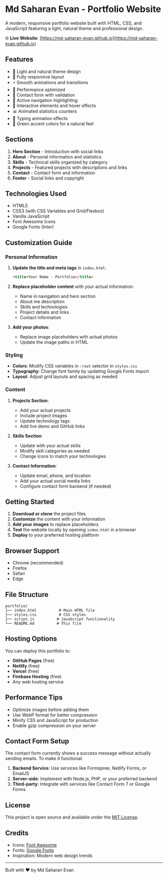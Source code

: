 # Md Saharan Evan - Portfolio Website

A modern, responsive portfolio website built with HTML, CSS, and JavaScript featuring a light, natural theme and professional design.

🌐 **Live Website**: [https://md-saharan-evan.github.io](https://md-saharan-evan.github.io)

## Features

- 🎨 Light and natural theme design
- 📱 Fully responsive layout
- ⚡ Smooth animations and transitions
- 🚀 Performance optimized
- 📧 Contact form with validation
- 🎯 Active navigation highlighting
- 💫 Interactive elements and hover effects
- 📊 Animated statistics counters
- 🌟 Typing animation effects
- 🌿 Green accent colors for a natural feel

## Sections

1. **Hero Section** - Introduction with social links
2. **About** - Personal information and statistics
3. **Skills** - Technical skills organized by category
4. **Projects** - Featured projects with descriptions and links
5. **Contact** - Contact form and information
6. **Footer** - Social links and copyright

## Technologies Used

- HTML5
- CSS3 (with CSS Variables and Grid/Flexbox)
- Vanilla JavaScript
- Font Awesome Icons
- Google Fonts (Inter)

## Customization Guide

### Personal Information

1. **Update the title and meta tags** in `index.html`:

   ```html
   <title>Your Name - Portfolio</title>
   ```

2. **Replace placeholder content** with your actual information:
   - Name in navigation and hero section
   - About me description
   - Skills and technologies
   - Project details and links
   - Contact information

3. **Add your photos**:
   - Replace image placeholders with actual photos
   - Update the image paths in HTML

### Styling

- **Colors**: Modify CSS variables in `:root` selector in `styles.css`
- **Typography**: Change font family by updating Google Fonts import
- **Layout**: Adjust grid layouts and spacing as needed

### Content

1. **Projects Section**:
   - Add your actual projects
   - Include project images
   - Update technology tags
   - Add live demo and GitHub links

2. **Skills Section**:
   - Update with your actual skills
   - Modify skill categories as needed
   - Change icons to match your technologies

3. **Contact Information**:
   - Update email, phone, and location
   - Add your actual social media links
   - Configure contact form backend (if needed)

## Getting Started

1. **Download or clone** the project files
2. **Customize** the content with your information
3. **Add your images** to replace placeholders
4. **Test** the website locally by opening `index.html` in a browser
5. **Deploy** to your preferred hosting platform

## Browser Support

- Chrome (recommended)
- Firefox
- Safari
- Edge

## File Structure

```text
portfolio/
├── index.html          # Main HTML file
├── styles.css          # CSS styles
├── script.js          # JavaScript functionality
└── README.md          # This file
```

## Hosting Options

You can deploy this portfolio to:

- **GitHub Pages** (free)
- **Netlify** (free)
- **Vercel** (free)
- **Firebase Hosting** (free)
- Any web hosting service

## Performance Tips

- Optimize images before adding them
- Use WebP format for better compression
- Minify CSS and JavaScript for production
- Enable gzip compression on your server

## Contact Form Setup

The contact form currently shows a success message without actually sending emails. To make it functional:

1. **Backend Service**: Use services like Formspree, Netlify Forms, or EmailJS
2. **Server-side**: Implement with Node.js, PHP, or your preferred backend
3. **Third-party**: Integrate with services like Contact Form 7 or Google Forms

## License

This project is open source and available under the [MIT License](LICENSE).

## Credits

- Icons: [Font Awesome](https://fontawesome.com/)
- Fonts: [Google Fonts](https://fonts.google.com/)
- Inspiration: Modern web design trends

---

Built with ❤️ by Md Saharan Evan
